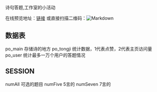 诗句答题,工作室的小活动

在线预览地址：[链接](http://nav.uestc.edu.cn/poem/)
或直接扫描二维码：![Markdown](http://i1.piimg.com/1949/87678e6a87b03ef2.png)

## 数据表
po_main 存储诗的地方
po_tongji   统计数据，1代表点赞，2代表主页访问量
po_user 统计最多一万个用户的答题情况

## SESSION
numAll 可选的题目
numFive 5言的
numSeven 7言的

